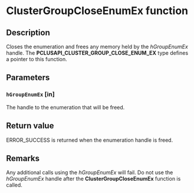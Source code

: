 # ClusterGroupCloseEnumEx function

## Description

Closes the enumeration and frees any memory held by the *hGroupEnumEx*
handle. The **PCLUSAPI_CLUSTER_GROUP_CLOSE_ENUM_EX** type defines a pointer to
this function.

## Parameters

### `hGroupEnumEx` [in]

The handle to the enumeration that will be freed.

## Return value

ERROR_SUCCESS is returned when the enumeration handle is freed.

## Remarks

Any additional calls using the *hGroupEnumEx* will fail. Do not use the
*hGroupEnumEx* handle after the
**ClusterGroupCloseEnumEx** function is
called.